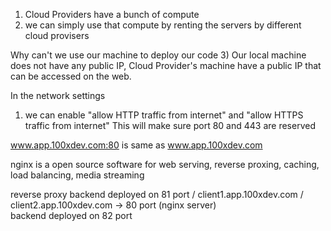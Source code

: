 1) Cloud Providers have a bunch of compute 
2) we can simply use that compute by renting the servers by different cloud provisers

Why can't we use our machine to deploy our code
3) Our local machine does not have any public IP, Cloud Provider's machine have a public IP that can be accessed on the web.


In the network settings
1) we can enable "allow HTTP traffic from internet" and "allow HTTPS traffic from internet"
This will make sure port 80 and 443 are reserved

www.app.100xdev.com:80 is same as www.app.100xdev.com




nginx is a open source software for web serving, reverse proxing, caching, load balancing, media streaming

reverse proxy
                                                        backend deployed on 81 port
                                                        /
client1.app.100xdev.com / client2.app.100xdev.com -> 80 port (nginx server)
                                                        \
                                                        backend deployed on 82 port